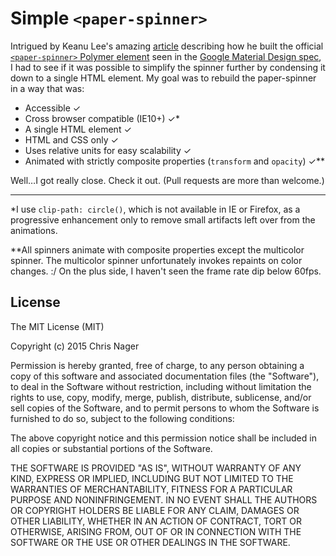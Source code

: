 # Simple `<paper-spinner>`

Intrigued by Keanu Lee's amazing [article](//blog.keanulee.com/2014/10/20/the-tale-of-three-spinners.html) describing how he built the official [`<paper-spinner>` Polymer element](//polymer.github.io/paper-spinner/components/paper-spinner/demo.html) seen in the [Google Material Design spec](//www.google.com/design/spec/components/progress-activity.html), I had to see if it was possible to simplify the spinner further by condensing it down to a single HTML element. My goal was to rebuild the paper-spinner in a way that was:

*   Accessible ✓
*   Cross browser compatible (IE10+) ✓*
*   A single HTML element ✓
*   HTML and CSS only ✓
*   Uses relative units for easy scalability ✓
*   Animated with strictly composite properties (`transform` and `opacity`) ✓**

Well…I got really close. Check it out. (Pull requests are more than welcome.)

* * *

*I use `clip-path: circle()`, which is not available in IE or Firefox, as a progressive enhancement only to remove small artifacts left over from the animations.

**All spinners animate with composite properties except the multicolor spinner. The multicolor spinner unfortunately invokes repaints on color changes. :/ On the plus side, I haven't seen the frame rate dip below 60fps.



## License

The MIT License (MIT)

Copyright (c) 2015 Chris Nager

Permission is hereby granted, free of charge, to any person obtaining a copy
of this software and associated documentation files (the "Software"), to deal
in the Software without restriction, including without limitation the rights
to use, copy, modify, merge, publish, distribute, sublicense, and/or sell
copies of the Software, and to permit persons to whom the Software is
furnished to do so, subject to the following conditions:

The above copyright notice and this permission notice shall be included in all
copies or substantial portions of the Software.

THE SOFTWARE IS PROVIDED "AS IS", WITHOUT WARRANTY OF ANY KIND, EXPRESS OR
IMPLIED, INCLUDING BUT NOT LIMITED TO THE WARRANTIES OF MERCHANTABILITY,
FITNESS FOR A PARTICULAR PURPOSE AND NONINFRINGEMENT. IN NO EVENT SHALL THE
AUTHORS OR COPYRIGHT HOLDERS BE LIABLE FOR ANY CLAIM, DAMAGES OR OTHER
LIABILITY, WHETHER IN AN ACTION OF CONTRACT, TORT OR OTHERWISE, ARISING FROM,
OUT OF OR IN CONNECTION WITH THE SOFTWARE OR THE USE OR OTHER DEALINGS IN THE
SOFTWARE.
